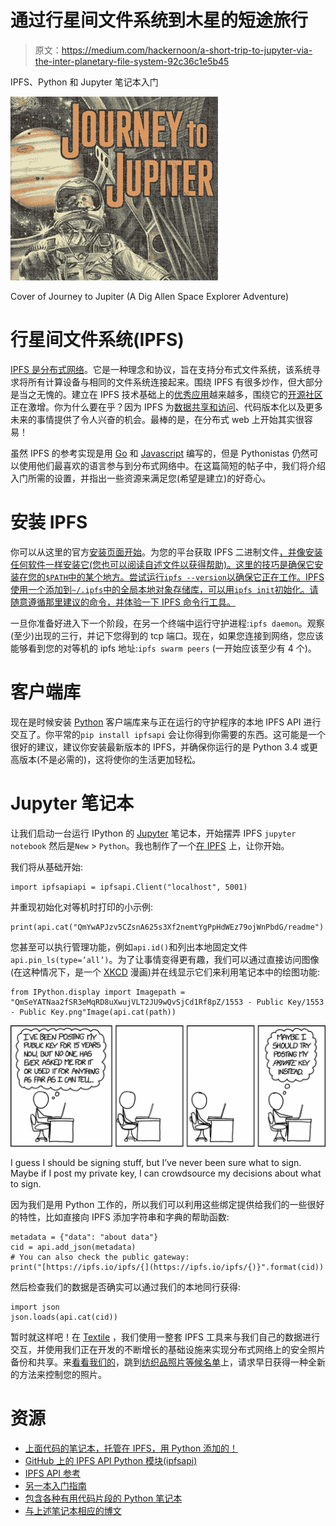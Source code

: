 # 通过行星间文件系统到木星的短途旅行

> 原文：<https://medium.com/hackernoon/a-short-trip-to-jupyter-via-the-inter-planetary-file-system-92c36c1e5b45>

IPFS、Python 和 Jupyter 笔记本入门

![](img/58b5295c829e948007b73d797c88a0cb.png)

Cover of Journey to Jupiter (A Dig Allen Space Explorer Adventure)

# 行星间文件系统(IPFS)

[IPFS 是分布式网络](https://ipfs.io/)。它是一种理念和协议，旨在支持分布式文件系统，该系统寻求将所有计算设备与相同的文件系统连接起来。围绕 IPFS 有很多炒作，但大部分是当之无愧的。建立在 IPFS 技术基础上的[优秀应用](https://github.com/ipfs/awesome-ipfs)越来越多，围绕它的[开源社区](https://github.com/ipfs/community)正在激增。你为什么要在乎？因为 IPFS 为[数据共享和访问](http://blog.ibmjstart.net/2016/06/27/interplanetary-file-system-ipfs-jupyter/)、代码版本化以及更多未来的事情提供了令人兴奋的机会。最棒的是，在分布式 web 上开始其实很容易！

虽然 IPFS 的参考实现是用 [Go](https://github.com/ipfs/go-ipfs) 和 [Javascript](https://github.com/ipfs/js-ipfs) 编写的，但是 Pythonistas 仍然可以使用他们最喜欢的语言参与到分布式网络中。在这篇简短的帖子中，我们将介绍入门所需的设置，并指出一些资源来满足您(希望是建立)的好奇心。

# 安装 IPFS

你可以从这里的官方[安装页面开始](https://ipfs.io/docs/install/)。为您的平台获取 IPFS 二进制文件[，并像安装任何软件一样安装它(您也可以阅读自述文件以获得帮助)。这里的技巧是确保它安装在您的`$PATH`中的某个地方。尝试运行`ipfs --version`以确保它正在工作。IPFS 使用一个添加到`~/.ipfs`中的全局本地对象存储库，可以用`ipfs init`初始化。请随意遵循那里建议的命令，并体验一下 IPFS 命令行工具。](https://dist.ipfs.io/#go-ipfs)

一旦你准备好进入下一个阶段，在另一个终端中运行守护进程:`ipfs daemon`。观察(至少)出现的三行，并记下您得到的 tcp 端口。现在，如果您连接到网络，您应该能够看到您的对等机的 ipfs 地址:`ipfs swarm peers` (一开始应该至少有 4 个)。

# 客户端库

现在是时候安装 [Python](https://hackernoon.com/tagged/python) 客户端库来与正在运行的守护程序的本地 IPFS API 进行交互了。你平常的`pip install ipfsapi` 会让你得到你需要的东西。这可能是一个很好的建议，建议你安装最新版本的 IPFS，并确保你运行的是 Python 3.4 或更高版本(不是必需的)，这将使你的生活更加轻松。

# Jupyter 笔记本

让我们启动一台运行 IPython 的 [Jupyter](https://hackernoon.com/tagged/jupyter) 笔记本，开始摆弄 IPFS `jupyter notebook` 然后是`New` > `Python`。我也制作了一个[在 IPFS](https://ipfs.io/ipfs/QmdnFJ2qDYbtxGirZXDNf35Tm4ZYMdXoBmVRkUi3Mrrg6p) 上，让你开始。

我们将从基础开始:

```
import ipfsapiapi = ipfsapi.Client("localhost", 5001)
```

并重现初始化对等机时打印的小示例:

```
print(api.cat("QmYwAPJzv5CZsnA625s3Xf2nemtYgPpHdWEz79ojWnPbdG/readme").decode())
```

您甚至可以执行管理功能，例如`api.id()`和列出本地固定文件`api.pin_ls(type=’all’)`。为了让事情变得更有趣，我们可以通过直接访问图像(在这种情况下，是一个 [XKCD](https://xkcd.com/) 漫画)并在线显示它们来利用笔记本中的绘图功能:

```
from IPython.display import Imagepath = "QmSeYATNaa2fSR3eMqRD8uXwujVLT2JU9wQvSjCd1Rf8pZ/1553 - Public Key/1553 - Public Key.png"Image(api.cat(path))
```

![](img/763e3198c2e8282016281849130c62c4.png)

I guess I should be signing stuff, but I’ve never been sure what to sign. Maybe if I post my private key, I can crowdsource my decisions about what to sign.

因为我们是用 Python 工作的，所以我们可以利用这些绑定提供给我们的一些很好的特性，比如直接向 IPFS 添加字符串和字典的帮助函数:

```
metadata = {"data": "about data"}
cid = api.add_json(metadata)
# You can also check the public gateway:
print("[https://ipfs.io/ipfs/{](https://ipfs.io/ipfs/{)}".format(cid))
```

然后检查我们的数据是否确实可以通过我们的本地同行获得:

```
import json
json.loads(api.cat(cid))
```

暂时就这样吧！在 [Textile](https://www.textile.io) ，我们使用一整套 IPFS 工具来与我们自己的数据进行交互，并使用我们正在开发的不断增长的基础设施来实现分布式网络上的安全照片备份和共享。来[看看我们的](https://www.textile.photos/)，跳到[纺织品照片等候名单](https://www.producthunt.com/upcoming/textile-photos)上，请求早日获得一种全新的方法来控制您的照片。

# 资源

*   [上面代码的笔记本，托管在 IPFS，用 Python 添加的！](https://ipfs.io/ipfs/QmdnFJ2qDYbtxGirZXDNf35Tm4ZYMdXoBmVRkUi3Mrrg6p)
*   [GitHub 上的 IPFS API Python 模块(ipfsapi)](https://github.com/ipfs/py-ipfs-api)
*   [IPFS API 参考](https://ipfs.io/docs/api/)
*   [另一本入门指南](/python-pandemonium/getting-started-with-python-and-ipfs-94d14fdffd10)
*   [包含各种有用代码片段的 Python 笔记本](https://github.com/ibmjstart/notebook-samples/blob/master/Native%2BPython%2BIPFS%2BNotebook.ipynb)
*   [与上述笔记本相应的博文](http://blog.ibmjstart.net/2016/06/27/interplanetary-file-system-ipfs-jupyter/)